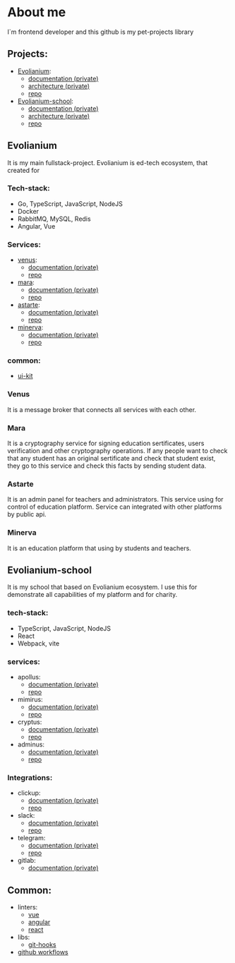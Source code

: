 # About me
I`m frontend developer and this github is my pet-projects library

## Projects:

- [Evolianium](#evolianium):
  - [documentation (private)](https://github.com/Evolianka/)
  - [architecture (private)](https://github.com/Evolianka/)
  - [repo](https://github.com/Evolianka/)
- [Evolianium-school](#evolianium-school):
  - [documentation (private)](https://github.com/Evolianka/)
  - [architecture (private)](https://github.com/Evolianka/)
  - [repo](https://github.com/Evolianka/)

## Evolianium

It is my main fullstack-project. Evolianium is ed-tech ecosystem, that created for 

### Tech-stack:
- Go, TypeScript, JavaScript, NodeJS
- Docker
- RabbitMQ, MySQL, Redis
- Angular, Vue

### Services:
- [venus](#venus):
  - [documentation (private)]()
  - [repo](https://github.com/Evolianka/venus)
- [mara](#mara):
  - [documentation (private)]()
  - [repo](https://github.com/Evolianka/mara)
- [astarte](#astarte):
  - [documentation (private)]()
  - [repo](https://github.com/Evolianka/astarte)
- [minerva](#minerva):
   - [documentation (private)]()
   - [repo](https://github.com/Evolianka/minerva)

### common:
- [ui-kit]()

### Venus

It is a message broker that connects all services with each other.

### Mara
It is a cryptography service for signing education sertificates, users verification and other cryptography operations.
If any people want to check that any student has an original sertificate and check that student exist, they go to this
service and check this facts by sending student data.

### Astarte
It is an admin panel for teachers and administrators. This service using for control of education platform. Service can
integrated with other platforms by public api.

### Minerva
It is an education platform that using by students and teachers.

## Evolianium-school

It is my school that based on Evolianium ecosystem. I use this for demonstrate all capabilities of my platform
and for charity.

### tech-stack:
- TypeScript, JavaScript, NodeJS
- React
- Webpack, vite

### services:
- apollus: 
    - [documentation (private)]()
    - [repo](https://github.com/Evolianka/apollus)
- mimirus:
    - [documentation (private)]()
    - [repo](https://github.com/Evolianka/mimirus)
- cryptus:
  - [documentation (private)]()
  - [repo](https://github.com/Evolianka/cryptus)
- adminus:
  - [documentation (private)]()
  - [repo](https://github.com/Evolianka/adminus)

### Integrations:
- clickup:
  - [documentation (private)]()
  - [repo](https://github.com/Evolianka/)
- slack:
  - [documentation (private)]()
  - [repo](https://github.com/Evolianka/)
- telegram:
  - [documentation (private)]()
  - [repo](https://github.com/Evolianka/)
- gitlab:
  - [documentation (private)]()

## Common:

- linters:
  - [vue]()
  - [angular]()
  - [react]()
- libs:
  - [git-hooks](https://github.com/Evolianka/npm-git-hooks)
- [github workflows](https://github.com/Evolianka/workflows)